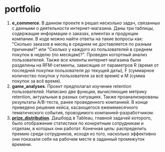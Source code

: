 # portfolio
1. **e_commerce**. В данном проекте я решал несколько задач, связанных с данными о деятельности интернет-магазина. Даны три таблицы, содержащие информации о заказах, клиентах и продукции компании. В коде можно найти ответы на такие вопросы как: "Сколько заказов в месяц в среднем не доставляется по разным причинам?" или "Сколько у каждого из пользователей в среднем покупок в неделю (по месяцам)?". Проведен когортный анализ пользователей. Также все клиенты интернет-магазина были разделены на RFM-сегменты, зависящие от параметров R (время от последней покупки пользователя до текущей даты), F (суммарное количество покупок у пользователя за всё время) и M (сумма покупок за всё время).
2. **game_analyses**. Проект предполагал изучение retention пользователей. Написано две функции, вычисляющие метрику retention, актуальные в разных ситуациях. Также проанализированы результаты А/B-теста, ранее проведенного компанией. В конце приведено решение кейса, касающегося ежемемесячного тематического события, проводимого компанией-разработчиком.
3. [**prize_distribution**](https://public.tableau.com/app/profile/sam.abramov/viz/KarpovCoursesProject3/Dashboard3?publish=yes). Дашборд в Tableau, главной задачей которого, было отображение статистики по конкретным сотрудникам и отделам, в которых они работат. Конечная цель: распределить премию среди сотрудников, исходя из того, насколько эффективно они показали себя на рабочем месте в заданный промежуток времени.

